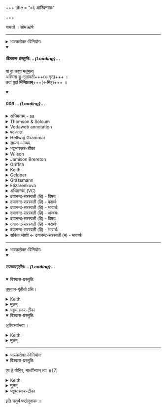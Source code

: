+++
title = "०६ आश्विनग्रहः"

+++

गायत्री । सोमऋषिः

_______
<details><summary>भास्करोक्त-विनियोगः</summary>

1बहिष्पवमाने स्तुते आश्विनं गृह्णाति - या वां कशेति गायत्र्या त्रिपदया ॥ 
</details>
<div class="js_include" includetitle="plain" newlevelforh1="5" title="विश्वास-प्रस्तुतिः" unfilled url="/vedAH_Rk/shAkalam/saMhitA/vishvAsa-prastutiH/01/022/03_yA_vAM.md">
<details open><summary><h5>विश्वास-प्रस्तुतिः ...{Loading}...</h5></summary>


या वां॒ कशा॒ मधु॑म॒त्य्  
अश्वि॑ना सू॒-नृता॑वती+++(←नृत्)+++ ।  
तया॑ य॒ज्ञं **मि॑मिक्षतम्**+++(←मिह्)+++ ॥

</details>
</div>
<div class="js_include" includetitle="false" newlevelforh1="5" unfilled url="/vedAH_Rk/shAkalam/saMhitA/sarvASh_TIkAH/01/022/03_yA_vAM.md">
<details open><summary><h5>003 ...{Loading}...</h5></summary>
<details><summary>अधिमन्त्रम् - sa</summary>

- देवता - अश्विनौ
- ऋषिः - मेधातिथिः काण्वः
- छन्दः - गायत्री
</details>
<details><summary>Thomson & Solcum</summary>

या꣡ वां क꣡शा म꣡धुमती  
अ꣡श्विना सूनृ꣡तावती  
त꣡या यज्ञ꣡म् मिमिक्षतम्
</details>
<details><summary>Vedaweb annotation</summary>

######## Strata
Normal

######## Pāda-label
genre M;; Oldenberg's gāyatrī-corpus, cf. Oldenberg (1888: 9f.).  
genre M;; Oldenberg's gāyatrī-corpus, cf. Oldenberg (1888: 9f.).  
genre M;; Oldenberg's gāyatrī-corpus, cf. Oldenberg (1888: 9f.).
######## Morph
káśā ← káśā- (nominal stem)  
{case:NOM, gender:F, number:SG}

mádhumatī ← mádhumant- (nominal stem)  
{case:NOM, gender:F, number:SG}

vām ← tvám (pronoun)  
{case:ACC, number:DU}

yā́ ← yá- (pronoun)  
{case:NOM, gender:F, number:SG}

áśvinā ← aśvín- (nominal stem)  
{case:VOC, gender:M, number:DU}

sūnŕ̥tāvatī ← sūnŕ̥tāvant- (nominal stem)  
{case:NOM, gender:F, number:SG}

mimikṣatam ← √myakṣ- (root)  
{number:DU, person:2, mood:IMP, tense:PRS, voice:ACT}

táyā ← sá- ~ tá- (pronoun)  
{case:INS, gender:F, number:SG}

yajñám ← yajñá- (nominal stem)  
{case:ACC, gender:M, number:SG}

</details>
<details><summary>पद-पाठः</summary>

या । वा॒म् । कशा॑ । मधु॑ऽमती । अश्वि॑ना । सू॒नृता॑ऽवती ।  
तया॑ । य॒ज्ञम् । मि॒मि॒क्ष॒त॒म् ॥
</details>
<details><summary>Hellwig Grammar</summary>

-   *yā* ← *yad*
- \[noun\], nominative, singular, feminine
- “who; which; yat \[pronoun\].”
------------------------------------------------------------------------
- *vāṃ* ← *vām* ← *tvad*
- \[noun\], genitive, dual
- “you.”
------------------------------------------------------------------------
- *kaśā*
- \[noun\], nominative, singular, feminine
- “whip.”
------------------------------------------------------------------------
- *madhumaty* ← *madhumatī* ← *madhumat*
- \[noun\], nominative, singular, feminine
- “sweet; honeyed; sweet; pleasant.”
------------------------------------------------------------------------
- *aśvinā* ← *aśvin*
- \[noun\], vocative, dual, masculine
- “Asvins; two.”
------------------------------------------------------------------------
- *sūnṛtāvatī* ← *sūnṛtāvat*
- \[noun\], nominative, singular, feminine
- “happy; big; auspicious.”
------------------------------------------------------------------------
- *tayā* ← *tad*
- \[noun\], instrumental, singular, feminine
- “this; he,she,it (pers. pron.); respective(a); that; nominative;
    then; particular(a); genitive; instrumental; accusative; there; tad
    \[word\]; dative; once; same.”
------------------------------------------------------------------------
- *yajñam* ← *yajña*
- \[noun\], accusative, singular, masculine
- “yajña; religious ceremony; Vishnu; yajña \[word\]; Yajña; Shiva.”
------------------------------------------------------------------------
- *mimikṣatam* ← *mikṣ*
- \[verb\], dual, Perfect imperative
- “season.”
------------------------------------------------------------------------
</details>
<details><summary>सायण-भाष्यम्</summary>

**अश्विना** हे अश्विनौ देवौ **वां** युवयोः संबन्धिनी **या** **कशा** अश्वताडनी विद्यते **तया** सहागत्य **यज्ञम्** अस्मदीयं **मिमिक्षतं** सोमरसेन सेक्तुमिच्छतम् । कशयाश्वान् दृढं ताडयित्वा सहसा समागत्य भवद्विषयां सोमरसाहुतिं निष्पादयितुमुद्युक्तौ भवतमित्यर्थः । कीदृशी कशा । **मधुमती**।' अर्णः क्षोदः' इत्यादिषु एकशतसंख्याकेषु उदकनामसु ‘मधु पुरीषम्' (नि. १. १२. ११) इति पठितम् । तस्मात् उदकवतीत्युक्तं भवति । अश्वस्य शीघ्रगत्या यत् स्वेदोदकं स्रवति तेनेयं कशा क्लिन्नेत्यर्थः । **सूनृतावती** प्रियसत्यवाग्युक्ता । तीव्रेण कशाताडनेन यो ध्वनिर्निष्पद्यते ताडनवेलायाम् अश्वारूढेन च य आक्रोशः क्रियते तदुभयं शीघ्रगमनहेतुत्वेन यजमानस्य प्रियम् । यद्वा । ' श्लोकः धारा' इत्यादिषु सप्तपञ्चाशद्वाङ्नामसु • कशा धिषणा ' ( नि. १. ११. ४३ ) इति पठितम् । अश्विनोर्या वाक् मधुमती माधुर्योपेता पारुष्यरहिता सूनृतावती प्रियत्वसत्यत्वोपेता फलप्रदानविषयेत्यर्थः । तया वाचा युक्तौ यज्ञं मिमिक्षतमिति योजनीयम् ॥ कशा ।' कश गतिशातनयोः '। पचाद्यच् । वृषादित्वादाद्युदात्तः । सूनृतावती। ‘ऊन परिहाणे '। सुष्ठु ऊनयति अप्रियम् इति सून् । तथाविधम् ऋतं सत्यं यस्यां वाचि सा सुनृता। ‘नञ्सुभ्याम्' इत्युत्तरपदान्तोदात्तत्वं बाधित्वा • परादिश्छन्दसि बहुलम्' इति ऋकार उदात्तः । सा यस्या अस्ति सा कशा सूनृतावतीति कशायाः संज्ञा । एवंनामा या कशेत्यर्थः । ‘संज्ञायाम् ' (पा. सू. ८. २. ११) इति मतुपो वत्वम् । मिमिक्षतम् । मिहेः सन् । हलन्ताच्च ' ( पा. सू. १. २. १० ) इति कित्वाद्गुणाभावः । ढत्वकत्वषत्वानि ॥
</details>
<details><summary>भट्टभास्कर-टीका</summary>

हे **अश्विना** अश्विनौ । पूर्ववदाकारः ।  
**मधुमती** मधुकर-रसवती । **सूनृतावती**, प्रियं सूनृतं वचनं, तद्वती । 'अन्येषामपि दृश्यते' इति दीर्घत्वम् ।  
इर्दृशी **या वां** युवयोः, **कशा** वाक्-प्रवृत्ति-सूक्ति-लक्षणा युष्मद्-विषया ऽस्माभिः क्रियमाणा, तया हेतुभूतया तां श्रोतुं **यज्ञम्** इमं **मिमिक्षतम्** आगत्योत्पादयितुम् इच्छतम् । मिहेस् सनि ढत्वे 'षढोः कस्सि' इति कत्वम् । तया वा करणभूतया यज्ञं निर्वर्तयतम् ॥
</details>
<details><summary>Wilson</summary>

####### English translation:

“**Aśvins**, stir up (mimikṣatam = mix intimately, rapidly like a whip) the sacrifice with your whip that is wet the foam (of your horses), and lashing loudly.”

####### Commentary by Sāyaṇa: Ṛgveda-bhāṣya

**Kāśa** = whip, may also mean speech; **madhumatī** and sunṛtāvatī = wet and loud, signifying sweet and veracious--come with such speech, Aśvins and taste the libation
</details>
<details><summary>Jamison Brereton</summary>

The honeyed whip that is yours, Aśvins, that has a liberal spirit— with that mix the sacrifice.
</details>
<details><summary>Griffith</summary>

Dropping with honey is your whip, Asvins, and full of pleasantness  
     Sprinkle therewith the sacrifice.
</details>
<details><summary>Keith</summary>

That I whip of yours which is rich in sweetness  
And full of mercy, O Aśvins,  
With that touch the sacrifice.
</details>
<details><summary>Geldner</summary>

Eure honighaltige, glückbringende Peitsche, ihr Asvin, mit der würzet das Opfer!
</details>
<details><summary>Grassmann</summary>

Die Peitsche, die von Honig trieft, o Ritter, reich an Gaben ist, Mit der benetzt das Opferwerk.
</details>
<details><summary>Elizarenkova</summary>

Ваш медовый кнут,  
О Ашвины, что дает благо –  
Окропите им жертву!
</details>
<details><summary>अधिमन्त्रम् (VC)</summary>

- अश्विनौ
- मेधातिथिः काण्वः
- पिपीलिकामध्यानिचृद्गायत्री
- षड्जः
</details>
<details><summary>दयानन्द-सरस्वती (हि) - विषयः</summary>

वे क्रिया में किनसे संयुक्त हो सकते हैं, इस विषय का उपदेश अगले मन्त्र में किया है-
</details>
<details><summary>दयानन्द-सरस्वती (हि) - पदार्थः</summary>

पदार्थान्वयभाषाः -  हे उपदेश करने वा सुनने तथा पढ़ने-पढ़ानेवाले मनुष्यो ! (वाम्) तुम्हारे (अश्विना) गुणप्रकाश करनेवालों की (या) जो (सूनृतावती) प्रशंसनीय बुद्धि से सहित (मधुमती) मधुरगुणयुक्त (कशा) वाणी है, (तया) उससे तुम (यज्ञम्) श्रेष्ठ शिक्षारूप यज्ञ को (मिमिक्षतम्) प्रकाश करने की इच्छा नित्य किया करो॥३॥
</details>
<details><summary>दयानन्द-सरस्वती (हि) - भावार्थः</summary>

भावार्थभाषाः -  उपदेश के विना किसी मनुष्य को ज्ञान की वृद्धि कुछ भी नहीं हो सकती, इससे सब मनुष्यों को उत्तम विद्या का उपदेश तथा श्रवण निरन्तर करना चाहिये॥३॥
</details>
<details><summary>दयानन्द-सरस्वती (हि) - अन्वयः</summary>

अन्वय:  हे उपदेष्ट्रुपदेश्यावध्यापकशिष्यौ वां युवयोरश्विनोर्या सूनृतावती मधुमती कशाऽस्ति तया युवां यज्ञं मिमिक्षतं सेक्तुमिच्छतम्॥३॥
</details>
<details><summary>दयानन्द-सरस्वती (हि) - विषयः</summary>

काभ्यामेतौ सम्प्रयोजितुं शक्यावित्युपदिश्यते।
</details>
<details><summary>दयानन्द-सरस्वती (हि) - पदार्थः</summary>

पदार्थान्वयभाषाः -  (या) (वाम्) युवयोर्युवां वा (कशा) वाक्। कशेति वाङ्नामसु पठितम्। (निघं०१.११) (मधुमती) मधुरगुणा (अश्विना) प्रकाशितगुणयोरध्वर्य्योः। अत्र सुपां सुलुग्० इत्याकारादेशः। (सूनृतावती) सूनृता प्रशस्ता बुद्धिर्विद्यते यस्यां सा। सूनृतेति वाङ्नामसु पठितम्। (निघं०१.११) अत्र प्रशंसार्थे मतुप्। (तया) कशया (यज्ञम्) सुशिक्षोपदेशाख्यम् (मिमिक्षतम्) सेक्तुमिच्छतम्॥३॥
</details>
<details><summary>दयानन्द-सरस्वती (हि) - भावार्थः</summary>

भावार्थभाषाः -  नैवोपदेशमन्तरा कस्यचित् किञ्चिदपि विज्ञानं वर्धते। तस्मात्सर्वैर्विद्वज्जिज्ञासुभिर्मनुष्यैर्नित्यमुपदेशः श्रवणं च कार्य्यमिति॥३॥
</details>
<details><summary>सविता जोशी ← दयानन्द-सरस्वती (म) - भावार्थः</summary>

भावार्थभाषाः -  उपदेशाशिवाय कोणत्याही माणसाच्या ज्ञानाची थोडीही वृद्धी होऊ शकत नाही. त्यासाठी सर्व माणसांनी उत्तम विद्येचा उपदेश व श्रवण निरंतर केले पाहिजे. ॥ ३ ॥
</details>
</details>
</div>  

_______
<details><summary>भास्करोक्त-विनियोगः</summary>

इत्यनुद्रुत्य उपयामगृहीतोस्यश्विभ्यां त्वेति गृह्णाति ॥

</details>
<div class="js_include" includetitle="false" newlevelforh1="5" unfilled url="/vedAH_yajuH/taittirIyam/saMhitA/yajuH/sarva-prastutiH/1/4_somAbhiShavAdi/03_antaryAmagrahaH/upayAmagRhItaH.md">
<details open><summary><h5>उपयामगृहीतः ...{Loading}...</h5></summary>
<details open><summary>विश्वास-प्रस्तुतिः</summary>

उ॒प॒या॒म-गृ॑हीतो ऽसि।
</details>
<details><summary>Keith</summary>

Thou art taken with a support/ foundation.
</details>
<details><summary>मूलम्</summary>

उ॒प॒या॒मगृ॑हीतोऽसि।
</details>
<details><summary>भट्टभास्कर-टीका</summary>

उपयम्यन्ते स्वात्मन्येव नियम्यन्ते भूतजातान्यस्मिन् अभिन्नेधिकरणे इत्युपयामः पृथ्वी । 'इयं वा उपयामः' इति ब्राह्मणम् । 'हलश्च' इति घञ्, थाथादिस्वरेणान्तोदात्तत्वम् । तेन गृहीतस्त्वमसि ; कोन्यस्त्वां गृहीतुं क्षम इति भावः ; पृथिव्यापो गृहीष्यामीतिवत् । 'तृतीया कर्मणि' इति पूर्वपदप्रकृतिस्वरत्वम् । यद्वा - उपयामार्थं पृथिव्यर्थं गृहीतोसीति ; हे सोम ।   

ननु 'स्वाहा त्वा सुभवस्सूर्याय' इति मन्त्रवर्णनात् सूर्यदेवत्यः कथं पृथिवीदेवत्यः स्यात् ? नैतद्देवताभिधानं ; पृथिवीवासिनां प्रजानां यागद्वारेण स्थित्यर्थं गृहीतोसीति स्तूयते । यद्वा - पृथिव्यपि देवतैवास्य 'उपयामगृहीतोसीत्याहादितिदेवत्यास्तेन' इति, अदितिः पृथ्वी । 'चतुर्थी' इति योगविभागात्समासः । 'क्ते च' इति पूर्वपदप्रकृतिस्वरत्वम् । 'इयं वा उपयामस्तस्मादिमां प्रजा अनु प्रजायन्ते' इति ब्राह्मणम् ॥

________________

उपयामगृहीतोसीति व्याख्यातम् । 'इयं वा उपयामः' तयैव गृहीतोसीति ।
</details>
</details>
</div>
<details open><summary>विश्वास-प्रस्तुतिः</summary>

अ॒श्विभ्या᳚न्त्वा ।
</details>
<details><summary>Keith</summary>

to the Aśvins thee! 
</details>
<details><summary>मूलम्</summary>

अ॒श्विभ्या᳚न्त्वा ।
</details>

_______
<details><summary>भास्करोक्त-विनियोगः</summary>

2एष ते योनिर्माध्वीभ्यां त्वेति सादयति ॥
</details>
<details open><summary>विश्वास-प्रस्तुतिः</summary>

ए॒ष ते॒ योनि॒र्; माध्वी᳚भ्यान् त्वा ॥ [7]  
</details>
<details><summary>Keith</summary>

This is thy birthplace; to the sweet thee!
</details>
<details><summary>मूलम्</summary>

ए॒ष ते॒ योनि॒र्माध्वी᳚भ्यान्त्वा ॥ [7]  
</details>
<details><summary>भट्टभास्कर-टीका</summary>

मध्वस्यास्तीति मध्वम् मधुभाजनं, दृतिरूपम् । 'यो हि वां मधुनो दृतिः' इत्यादौ प्रसिद्धम् । तदन्तान्मत्वर्थीय इकारः । 'ऋत्व्यवास्त्व्यवास्त्व' इत्यादौ 'माध्वी' इति निपात्यते । यद्वा - मध्वेव माध्वी, आग्नीध्रादिवत्स्वार्थेऽञ्, माध्वीभ्यामिति मधुमद्भ्यामित्यर्थः । 'यज्ञस्य शिरोच्छिद्यत ते देवा अश्विनावब्रुवन्' इत्यादि ब्राह्मणम्  । 'ते देवा अब्रुवन्नपूतौ वा इमौ' इत्यादि च 'तस्माद्बहिष्पवमाने स्तुत आश्विनो गृह्यते' इत्यन्तम् । 'वाग्वा ऐन्द्रवायवः' इत्यादि च ॥
</details>

इति चतुर्थे षष्ठोनुवाकः ॥  
